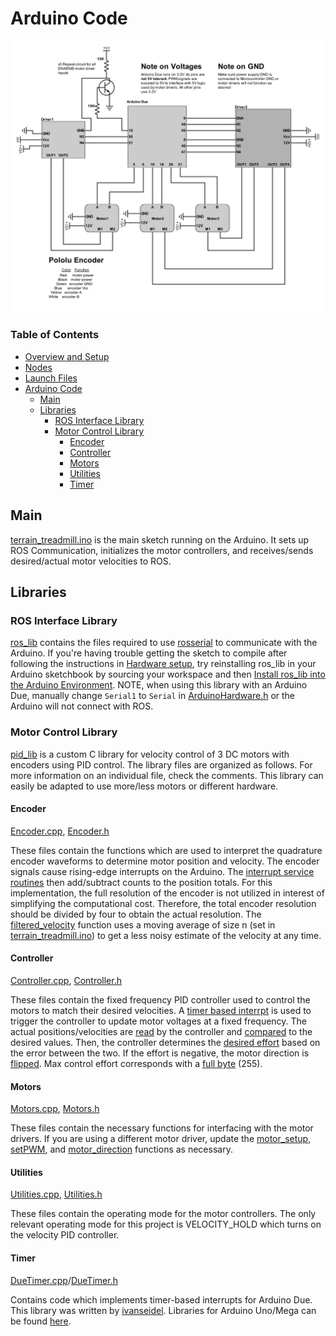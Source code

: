# Arduino Code

![circuit diagram](../images/Circuit.jpg "circuit diagram")

### Table of Contents

* [Overview and Setup](#terrain-treadmill)
* [Nodes](../src#nodes)
* [Launch Files](../launch#launch-files)
* [Arduino Code](#arduino-code)
	* [Main](#main)
	* [Libraries](#libraries)
	    * [ROS Interface Library](#ros-interface-library)
	    * [Motor Control Library](#motor-control-library)
	    	* [Encoder](#encoder)
	    	* [Controller](#controller)
	    	* [Motors](#motors)
	    	* [Utilities](#utilities)
	    	* [Timer](#timer)

## Main

[terrain_treadmill.ino](./terrain_treadmill/terrain_treadmill.ino) is the main sketch running on the Arduino. It sets up ROS Communication, initializes the motor controllers, and receives/sends desired/actual motor velocities to ROS.

## Libraries

### ROS Interface Library
[ros_lib](./Libraries/ros_lib) contains the files required to use [rosserial](http://wiki.ros.org/rosserial) to communicate with the Arduino. If you're having trouble getting the sketch to compile after following the instructions in [Hardware setup](), try reinstalling ros_lib in your Arduino sketchbook by sourcing your workspace and then [Install ros_lib into the Arduino Environment](http://wiki.ros.org/rosserial_arduino/Tutorials/Arduino%20IDE%20Setup). NOTE, when using this library with an Arduino Due, manually change `Serial1` to `Serial` in [ArduinoHardware.h](./Libraries/ros_lib/ArduinoHardware.h#L68) or the Arduino will not connect with ROS.

### Motor Control Library
[pid_lib](./Libraries/pid_lib) is a custom C library for velocity control of 3 DC motors with encoders using PID control. The library files are organized as follows. For more information on an individual file, check the comments. This library can easily be adapted to use more/less motors or different hardware.

#### Encoder

[Encoder.cpp](./Libraries/pid_lib/Encoder.cpp), [Encoder.h](./Libraries/pid_lib/Encoder.h)

These files contain the functions which are used to interpret the quadrature encoder waveforms to determine motor position and velocity. The encoder signals cause rising-edge interrupts on the Arduino. The [interrupt service routines](./Libraries/pid_lib/Encoder.cpp#L216-L298) then add/subtract counts to the position totals. For this implementation, the full resolution of the encoder is not utilized in interest of simplifying the computational cost. Therefore, the total encoder resolution should be divided by four to obtain the actual resolution. The [filtered_velocity](./Libraries/pid_lib/Encoder.cpp#L193-L214) function uses a moving average of size n (set in [terrain_treadmill.ino](./terrain_treadmill/terrain_treadmill.ino#L22)) to get a less noisy estimate of the velocity at any time.  

#### Controller

[Controller.cpp](./Libraries/pid_lib/Controller.cpp), [Controller.h](./Libraries/pid_lib/Controller.h)

These files contain the fixed frequency PID controller used to control the motors to match their desired velocities. A [timer based interrpt](./Libraries/pid_lib/Controller.cpp#L26) is used to trigger the controller to update motor voltages at a fixed frequency. The actual positions/velocities are [read](./Libraries/pid_lib/Controller.cpp#L46-L48) by the controller and [compared](./Libraries/pid_lib/Controller.cpp#L50-L52) to the desired values. Then, the controller determines the [desired effort](./Libraries/pid_lib/Controller.cpp#L142-L146) based on the error between the two. If the effort is negative, the motor direction is [flipped](./Libraries/pid_lib/Controller.cpp#L166-L174). Max control effort corresponds with a [full byte](./Libraries/pid_lib/Controller.cpp#L177-L180) (255).

#### Motors

[Motors.cpp](./Libraries/pid_lib/Motors.cpp), [Motors.h](./Libraries/pid_lib/Motors.h)

These files contain the necessary functions for interfacing with the motor drivers. If you are using a different motor driver, update the [motor_setup](./Libraries/pid_lib/Motors.cpp#L17-L39), [setPWM](./Libraries/pid_lib/Motors.cpp#L42-L62), and [motor_direction](./Libraries/pid_lib/Motors.cpp#L65-L105) functions as necessary.

#### Utilities

[Utilities.cpp](./Libraries/pid_lib/Utilities.cpp), [Utilities.h](./Libraries/pid_lib/Utilities.h)

These files contain the operating mode for the motor controllers. The only relevant operating mode for this project is VELOCITY_HOLD which turns on the velocity PID controller.

#### Timer

[DueTimer.cpp](./Libraries/pid_lib/DueTimer.cpp)/[DueTimer.h](./Libraries/pid_lib/DueTimer.h)

Contains code which implements timer-based interrupts for Arduino Due. This library was written by [ivanseidel](https://github.com/ivanseidel/DueTimer). Libraries for Arduino Uno/Mega can be found [here](https://playground.arduino.cc/Code/Timer1).
